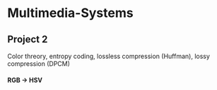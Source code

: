 # Multimedia-Systems


## Project 2
Color threory, entropy coding, lossless compression (Huffman), lossy compression (DPCM)
#### RGB → HSV
